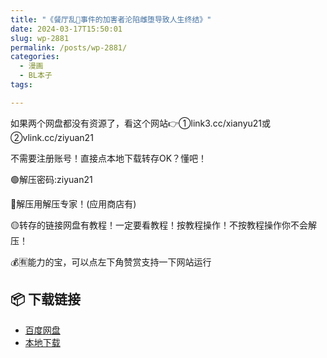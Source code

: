 ```yaml
---
title: "《餐厅乱👅事件的加害者沦陷雌堕导致人生终结》"
date: 2024-03-17T15:50:01
slug: wp-2881
permalink: /posts/wp-2881/
categories:
  - 漫画
  - BL本子
tags:

---
```


如果两个网盘都没有资源了，看这个网站👉①link3.cc/xianyu21或②vlink.cc/ziyuan21

不需要注册账号！直接点本地下载转存OK？懂吧！

🟢解压密码:ziyuan21

🔵解压用解压专家！(应用商店有)

🟡转存的链接网盘有教程！一定要看教程！按教程操作！不按教程操作你不会解压！

💰🈶能力的宝，可以点左下角赞赏支持一下网站运行

## 📦 下载链接
- [百度网盘](https://blziyuan21.com/pay-download/2881?key=40bd78436d&down_id=0)
- [本地下载](https://blziyuan21.com/pay-download/2881?key=40bd78436d&down_id=1)

